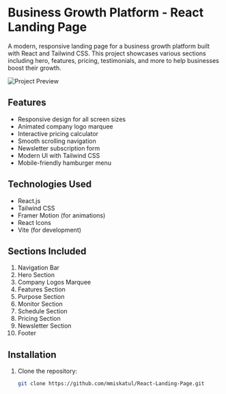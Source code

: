 # Business Growth Platform - React Landing Page

A modern, responsive landing page for a business growth platform built with React and Tailwind CSS. This project showcases various sections including hero, features, pricing, testimonials, and more to help businesses boost their growth.

![Project Preview](https://example.com/preview-image.jpg) <!-- Replace with actual image URL -->

## Features

- Responsive design for all screen sizes
- Animated company logo marquee
- Interactive pricing calculator
- Smooth scrolling navigation
- Newsletter subscription form
- Modern UI with Tailwind CSS
- Mobile-friendly hamburger menu

## Technologies Used

- React.js
- Tailwind CSS
- Framer Motion (for animations)
- React Icons
- Vite (for development)

## Sections Included

1. Navigation Bar
2. Hero Section
3. Company Logos Marquee
4. Features Section
5. Purpose Section
6. Monitor Section
7. Schedule Section
8. Pricing Section
9. Newsletter Section
10. Footer

## Installation

1. Clone the repository:
   ```bash
   git clone https://github.com/mmiskatul/React-Landing-Page.git
